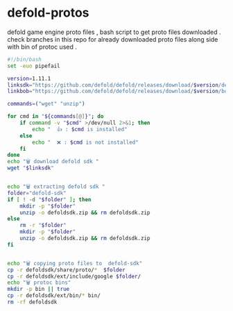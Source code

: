 # defold-protos
defold game engine proto files , bash script to get proto files downloaded .  
check branches in this repo for already downloaded proto files along side with bin of protoc used .
```bash
#!/bin/bash
set -euo pipefail

version=1.11.1
linksdk="https://github.com/defold/defold/releases/download/$version/defoldsdk.zip"  
linkbob="https://github.com/defold/defold/releases/download/$version/bob.jar"

commands=("wget" "unzip")

for cmd in "${commands[@]}"; do
    if command -v "$cmd" >/dev/null 2>&1; then
        echo "  👍 : $cmd is installed"
    else
        echo "  ❌ : $cmd is not installed"
    fi
done
echo "🗑️ download defold sdk " 
wget "$linksdk"


echo "🗑️ extracting defold sdk " 
folder="defold-sdk"
if [ ! -d "$folder" ]; then
    mkdir -p "$folder"
    unzip -o defoldsdk.zip && rm defoldsdk.zip 
else
    rm -r "$folder"
    mkdir -p "$folder"
    unzip -o defoldsdk.zip && rm defoldsdk.zip 
fi


echo "🗑️ copying proto files to  defold-sdk" 
cp -r defoldsdk/share/proto/*  $folder
cp -r defoldsdk/ext/include/google $folder/
echo "🗑️ protoc bins" 
mkdir -p bin || true 
cp -r defoldsdk/ext/bin/* bin/
rm -rf defoldsdk
```